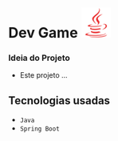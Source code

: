 <div className="dev_game">
  <h1>
    Dev Game
    <img align="baseline" alt="java" height="60" width="60" src="https://github.com/devicons/devicon/blob/master/icons/java/java-plain.svg"/>
  </h1>
</div>
 
### Ideia do Projeto 
- Este projeto ...

## Tecnologias usadas
- `Java`
- `Spring Boot`
